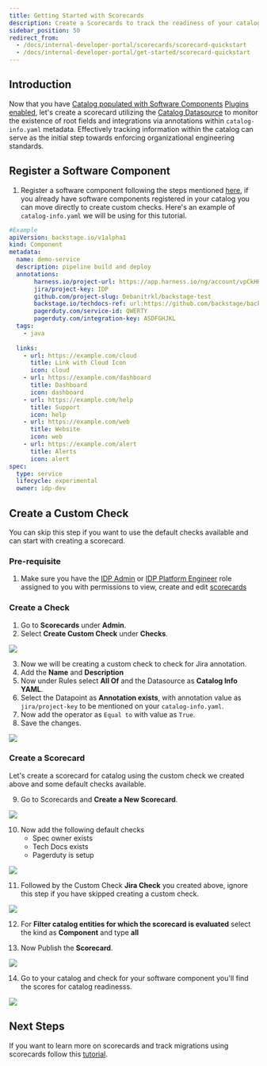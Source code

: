 ```yaml
---
title: Getting Started with Scorecards
description: Create a Scorecards to track the readiness of your catalog-info.yaml 
sidebar_position: 50
redirect_from:
  - /docs/internal-developer-portal/scorecards/scorecard-quickstart
  - /docs/internal-developer-portal/get-started/scorecard-quickstart
---
```


<DocsTag  backgroundColor= "#cbe2f9" text="Tutorial"  textColor="#0b5cad"  />

## Introduction

Now that you have [Catalog populated with Software Components](/docs/internal-developer-portal/get-started/register-a-new-software-component) [Plugins enabled](/docs/internal-developer-portal/get-started/enable-a-new-plugin), let's create a scorecard utilizing the [Catalog Datasource](https://developer.harness.io/docs/internal-developer-portal/scorecards/checks-datasources#catalog) to monitor the existence of root fields and integrations via annotations within `catalog-info.yaml` metadata. Effectively tracking information within the catalog can serve as the initial step towards enforcing organizational engineering standards.

## Register a Software Component

1. Register a software component following the steps mentioned [here](https://developer.harness.io/docs/internal-developer-portal/catalog/register-software-component), if you already have software components registered in your catalog you can move directly to create custom checks. Here's an example of `catalog-info.yaml` we will be using for this tutorial.

```YAML
#Example
apiVersion: backstage.io/v1alpha1
kind: Component
metadata:
  name: demo-service
  description: pipeline build and deploy
  annotations:
       harness.io/project-url: https://app.harness.io/ng/account/vpCkHKsDSxK9_KYfjCTMKA/cd/orgs/default/projects/PREQA_NG_Pipelines/
       jira/project-key: IDP
       github.com/project-slug: Debanitrkl/backstage-test
       backstage.io/techdocs-ref: url:https://github.com/backstage/backstage/tree/master/plugins/techdocs-backend/examples/documented-component
       pagerduty.com/service-id: QWERTY
       pagerduty.com/integration-key: ASDFGHJKL
  tags:
    - java
  
  links:
    - url: https://example.com/cloud
      title: Link with Cloud Icon
      icon: cloud
    - url: https://example.com/dashboard
      title: Dashboard
      icon: dashboard
    - url: https://example.com/help
      title: Support
      icon: help
    - url: https://example.com/web
      title: Website
      icon: web
    - url: https://example.com/alert
      title: Alerts
      icon: alert
spec:
  type: service
  lifecycle: experimental
  owner: idp-dev
```

## Create a Custom Check

You can skip this step if you want to use the default checks available and can start with creating a scorecard.  

### Pre-requisite

1. Make sure you have the [IDP Admin](https://developer.harness.io/docs/internal-developer-portal/rbac/resources-roles#1-idp-admin) or [IDP Platform Engineer](https://developer.harness.io/docs/internal-developer-portal/rbac/resources-roles#2-idp-platform-engineer) role assigned to you with permissions to view, create and edit [scorecards](https://developer.harness.io/docs/internal-developer-portal/rbac/resources-roles#1-scorecards)

### Create a Check

1. Go to **Scorecards** under **Admin**.
2. Select **Create Custom Check** under **Checks**. 

![](./static/scorecards-checks.png)

3. Now we will be creating a custom check to check for Jira annotation.
4. Add the **Name** and **Description**
5. Now under Rules select **All Of** and the Datasource as **Catalog Info YAML**.
6. Select the Datapoint as **Annotation exists**, with annotation value as `jira/project-key` to be mentioned on your `catalog-info.yaml`. 
7. Now add the operator as `Equal to` with value as `True`.
8. Save the changes.

![](./static/jira-custom-check.png)

### Create a Scorecard

Let's create a scorecard for catalog using the custom check we created above and some default checks available. 

9. Go to Scorecards and **Create a New Scorecard**.

![](./static/go-to-scorecards.png)

10. Now add the following default checks
    - Spec owner exists
    - Tech Docs exists
    - Pagerduty is setup

![](./static/default-check-catalog-readiness.png)

11. Followed by the Custom Check **Jira Check** you created above, ignore this step if you have skipped creating a custom check. 

![](./static/custom-check-jira.png)

12. For **Filter catalog entities for which the scorecard is evaluated** select the kind as **Component** and type **all**

13. Now Publish the **Scorecard**. 

![](./static/catalog-readiness.png)

14. Go to your catalog and check for your software component you'll find the scores for catalog readinesss. 

![](./static/catalog-readiness-applied.png)

## Next Steps

If you want to learn more on scorecards and track migrations using scorecards follow this [tutorial](https://developer.harness.io/docs/internal-developer-portal/scorecards/track-migrations). 

